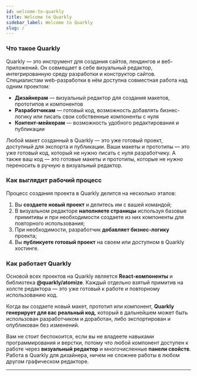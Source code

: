 ```yaml
---
id: welcome-to-quarkly
title: Welcome to Quarkly
sidebar_label: Welcome to Quarkly
slug: /
---
```


### Что такое Quarkly

Quarkly — это инструмент для создания сайтов, лендингов и веб-приложений. Он совмещает в себе визуальный редактор, интегрированную среду разработки и конструктор сайтов. Специалистам web-разработки в нём доступна совместная работа над одним проектом:

-   **Дизайнерам** — визуальный редактор для создания макетов, прототипов и компонентов
-   **Разработчикам** — готовый код, возможность добавлять бизнес-логику или писать свои собственные компоненты с нуля
-   **Контент-мейкерам** — возможность удобного редактирования и публикации

Любой макет созданный в Quarkly — это уже готовый проект, доступный для экспорта и публикации. Ваши макеты и прототипы — это уже готовый код, который не нужно писать с нуля разработчику. А также ваш код — это готовые макеты и прототипы, которые не нужно переносить в ручную в визуальный редактор.

### Как выглядит рабочий процесс

Процесс создания проекта в Quarkly делится на несколько этапов:

1. Вы **создаете новый проект** и делитесь им с вашей командой;
2. В визуальном редакторе **наполняете страницы** используя базовые примитивы и при необходимости создаете из них компоненты для повторного использования;
3. При необходимости, разработчик **добавляет бизнес-логику** проекта;
4. Вы **публикуете готовый проект** на своем или доступном в Quarkly хостинге.

### Как работает Quarkly

Основой всех проектов на Quarkly является **React-компоненты** и библиотека **@quarkly/atomize**. Каждый отдельно взятый примитив на холсте редактора — это уже готовый к работе и повторному использованию код.

Когда вы создаете новый макет, прототип или компонент, **Quarkly генерирует для вас реальный код**, который в дальнейшем может быть использован разработчиком и доработан, либо экспортирован и опубликован без изменений.

Вам не стоит беспокоится, если вы не владеете навыками программирования и верстки, потому что любой компонент доступен к работе через **визуальный редактор** и многочисленные **панели свойств**. Работа в Quarkly для дизайнера, ничем не сложнее работы в любом другом графическом редакторе.

---
